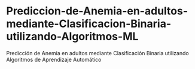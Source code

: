 # Prediccion-de-Anemia-en-adultos-mediante-Clasificacion-Binaria-utilizando-Algoritmos-ML
Predicción de Anemia en adultos mediante Clasificación Binaria utilizando Algoritmos de Aprendizaje Automático
